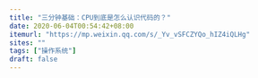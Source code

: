 ```yaml
---
title: "三分钟基础：CPU到底是怎么认识代码的？"
date: 2020-06-04T00:54:42+08:00
itemurl: "https://mp.weixin.qq.com/s/_Yv_vSFCZYQo_hIZ4iQLHg"
sites: ""
tags: ["操作系统"]
draft: false
---
```


